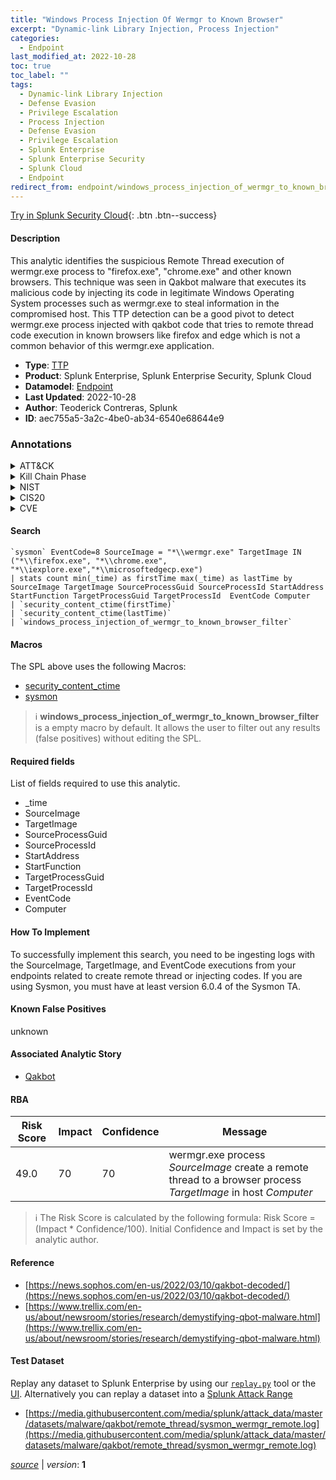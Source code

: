 ```yaml
---
title: "Windows Process Injection Of Wermgr to Known Browser"
excerpt: "Dynamic-link Library Injection, Process Injection"
categories:
  - Endpoint
last_modified_at: 2022-10-28
toc: true
toc_label: ""
tags:
  - Dynamic-link Library Injection
  - Defense Evasion
  - Privilege Escalation
  - Process Injection
  - Defense Evasion
  - Privilege Escalation
  - Splunk Enterprise
  - Splunk Enterprise Security
  - Splunk Cloud
  - Endpoint
redirect_from: endpoint/windows_process_injection_of_wermgr_to_known_browser/
---
```




[Try in Splunk Security Cloud](https://www.splunk.com/en_us/cyber-security.html){: .btn .btn--success}

#### Description

This analytic identifies the suspicious Remote Thread execution of wermgr.exe process to &#34;firefox.exe&#34;, &#34;chrome.exe&#34; and other known browsers. This technique was seen in Qakbot malware that executes its malicious code by injecting its code in legitimate Windows Operating System processes such as wermgr.exe to steal information in the compromised host. This TTP detection can be a good pivot to detect wermgr.exe process injected with qakbot code that tries to remote thread code execution in known browsers like firefox and edge which is not a common behavior of this wermgr.exe application.

- **Type**: [TTP](https://github.com/splunk/security_content/wiki/Detection-Analytic-Types)
- **Product**: Splunk Enterprise, Splunk Enterprise Security, Splunk Cloud
- **Datamodel**: [Endpoint](https://docs.splunk.com/Documentation/CIM/latest/User/Endpoint)
- **Last Updated**: 2022-10-28
- **Author**: Teoderick Contreras, Splunk
- **ID**: aec755a5-3a2c-4be0-ab34-6540e68644e9

### Annotations
<details>
  <summary>ATT&CK</summary>

<div markdown="1">

#### [ATT&CK](https://attack.mitre.org/)

| ID          | Technique   | Tactic         |
| ----------- | ----------- |--------------- |
| [T1055.001](https://attack.mitre.org/techniques/T1055/001/) | Dynamic-link Library Injection | Defense Evasion, Privilege Escalation |

| [T1055](https://attack.mitre.org/techniques/T1055/) | Process Injection | Defense Evasion, Privilege Escalation |

</div>
</details>


<details>
  <summary>Kill Chain Phase</summary>

<div markdown="1">

* Exploitation


</div>
</details>


<details>
  <summary>NIST</summary>

<div markdown="1">

* DE.CM



</div>
</details>

<details>
  <summary>CIS20</summary>

<div markdown="1">

* CIS 3
* CIS 5
* CIS 16



</div>
</details>

<details>
  <summary>CVE</summary>

<div markdown="1">


</div>
</details>


#### Search

```
`sysmon` EventCode=8 SourceImage = "*\\wermgr.exe" TargetImage IN ("*\\firefox.exe", "*\\chrome.exe", "*\\iexplore.exe","*\\microsoftedgecp.exe") 
| stats count min(_time) as firstTime max(_time) as lastTime by SourceImage TargetImage SourceProcessGuid SourceProcessId StartAddress StartFunction TargetProcessGuid TargetProcessId  EventCode Computer 
| `security_content_ctime(firstTime)` 
| `security_content_ctime(lastTime)` 
| `windows_process_injection_of_wermgr_to_known_browser_filter`
```

#### Macros
The SPL above uses the following Macros:
* [security_content_ctime](https://github.com/splunk/security_content/blob/develop/macros/security_content_ctime.yml)
* [sysmon](https://github.com/splunk/security_content/blob/develop/macros/sysmon.yml)

> :information_source:
> **windows_process_injection_of_wermgr_to_known_browser_filter** is a empty macro by default. It allows the user to filter out any results (false positives) without editing the SPL.



#### Required fields
List of fields required to use this analytic.
* _time
* SourceImage
* TargetImage
* SourceProcessGuid
* SourceProcessId
* StartAddress
* StartFunction
* TargetProcessGuid
* TargetProcessId
* EventCode
* Computer



#### How To Implement
To successfully implement this search, you need to be ingesting logs with the SourceImage, TargetImage, and EventCode executions from your endpoints related to create remote thread or injecting codes. If you are using Sysmon, you must have at least version 6.0.4 of the Sysmon TA.
#### Known False Positives
unknown

#### Associated Analytic Story
* [Qakbot](/stories/qakbot)




#### RBA

| Risk Score  | Impact      | Confidence   | Message      |
| ----------- | ----------- |--------------|--------------|
| 49.0 | 70 | 70 | wermgr.exe process $SourceImage$ create a remote thread to a browser process $TargetImage$ in host $Computer$ |


> :information_source:
> The Risk Score is calculated by the following formula: Risk Score = (Impact * Confidence/100). Initial Confidence and Impact is set by the analytic author.


#### Reference

* [https://news.sophos.com/en-us/2022/03/10/qakbot-decoded/](https://news.sophos.com/en-us/2022/03/10/qakbot-decoded/)
* [https://www.trellix.com/en-us/about/newsroom/stories/research/demystifying-qbot-malware.html](https://www.trellix.com/en-us/about/newsroom/stories/research/demystifying-qbot-malware.html)



#### Test Dataset
Replay any dataset to Splunk Enterprise by using our [`replay.py`](https://github.com/splunk/attack_data#using-replaypy) tool or the [UI](https://github.com/splunk/attack_data#using-ui).
Alternatively you can replay a dataset into a [Splunk Attack Range](https://github.com/splunk/attack_range#replay-dumps-into-attack-range-splunk-server)

* [https://media.githubusercontent.com/media/splunk/attack_data/master/datasets/malware/qakbot/remote_thread/sysmon_wermgr_remote.log](https://media.githubusercontent.com/media/splunk/attack_data/master/datasets/malware/qakbot/remote_thread/sysmon_wermgr_remote.log)



[*source*](https://github.com/splunk/security_content/tree/develop/detections/endpoint/windows_process_injection_of_wermgr_to_known_browser.yml) \| *version*: **1**